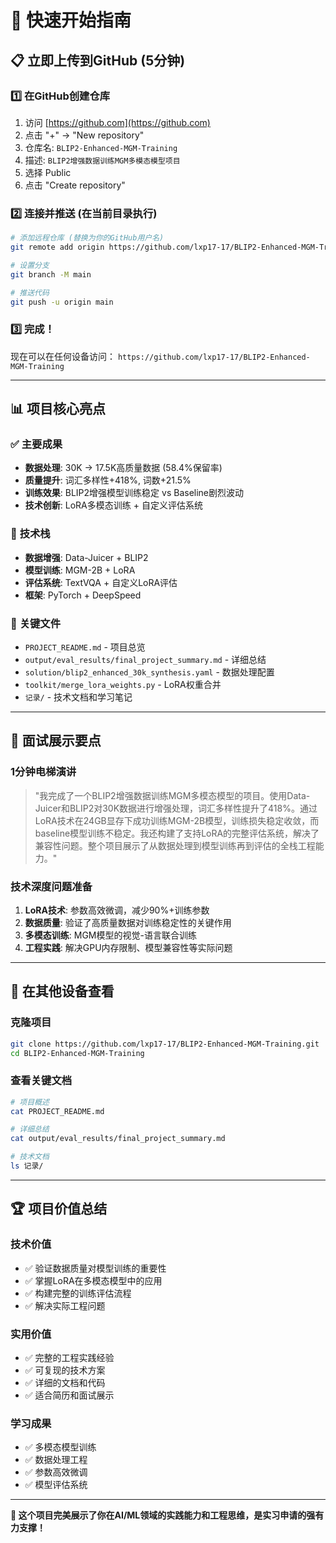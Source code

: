 # 🚀 快速开始指南

## 📋 **立即上传到GitHub (5分钟)**

### 1️⃣ **在GitHub创建仓库**
1. 访问 [https://github.com](https://github.com)
2. 点击 "+" → "New repository"
3. 仓库名: `BLIP2-Enhanced-MGM-Training`
4. 描述: `BLIP2增强数据训练MGM多模态模型项目`
5. 选择 Public
6. 点击 "Create repository"

### 2️⃣ **连接并推送 (在当前目录执行)**
```bash
# 添加远程仓库 (替换为你的GitHub用户名)
git remote add origin https://github.com/lxp17-17/BLIP2-Enhanced-MGM-Training.git

# 设置分支
git branch -M main

# 推送代码
git push -u origin main
```

### 3️⃣ **完成！**
现在可以在任何设备访问：
`https://github.com/lxp17-17/BLIP2-Enhanced-MGM-Training`

---

## 📊 **项目核心亮点**

### ✅ **主要成果**
- **数据处理**: 30K → 17.5K高质量数据 (58.4%保留率)
- **质量提升**: 词汇多样性+418%, 词数+21.5%
- **训练效果**: BLIP2增强模型训练稳定 vs Baseline剧烈波动
- **技术创新**: LoRA多模态训练 + 自定义评估系统

### 🔧 **技术栈**
- **数据增强**: Data-Juicer + BLIP2
- **模型训练**: MGM-2B + LoRA
- **评估系统**: TextVQA + 自定义LoRA评估
- **框架**: PyTorch + DeepSpeed

### 📁 **关键文件**
- `PROJECT_README.md` - 项目总览
- `output/eval_results/final_project_summary.md` - 详细总结
- `solution/blip2_enhanced_30k_synthesis.yaml` - 数据处理配置
- `toolkit/merge_lora_weights.py` - LoRA权重合并
- `记录/` - 技术文档和学习笔记

---

## 🎯 **面试展示要点**

### **1分钟电梯演讲**
> "我完成了一个BLIP2增强数据训练MGM多模态模型的项目。使用Data-Juicer和BLIP2对30K数据进行增强处理，词汇多样性提升了418%。通过LoRA技术在24GB显存下成功训练MGM-2B模型，训练损失稳定收敛，而baseline模型训练不稳定。我还构建了支持LoRA的完整评估系统，解决了兼容性问题。整个项目展示了从数据处理到模型训练再到评估的全栈工程能力。"

### **技术深度问题准备**
1. **LoRA技术**: 参数高效微调，减少90%+训练参数
2. **数据质量**: 验证了高质量数据对训练稳定性的关键作用
3. **多模态训练**: MGM模型的视觉-语言联合训练
4. **工程实践**: 解决GPU内存限制、模型兼容性等实际问题

---

## 📱 **在其他设备查看**

### **克隆项目**
```bash
git clone https://github.com/lxp17-17/BLIP2-Enhanced-MGM-Training.git
cd BLIP2-Enhanced-MGM-Training
```

### **查看关键文档**
```bash
# 项目概述
cat PROJECT_README.md

# 详细总结
cat output/eval_results/final_project_summary.md

# 技术文档
ls 记录/
```

---

## 🏆 **项目价值总结**

### **技术价值**
- ✅ 验证数据质量对模型训练的重要性
- ✅ 掌握LoRA在多模态模型中的应用
- ✅ 构建完整的训练评估流程
- ✅ 解决实际工程问题

### **实用价值**
- ✅ 完整的工程实践经验
- ✅ 可复现的技术方案
- ✅ 详细的文档和代码
- ✅ 适合简历和面试展示

### **学习成果**
- ✅ 多模态模型训练
- ✅ 数据处理工程
- ✅ 参数高效微调
- ✅ 模型评估系统

---

**🎯 这个项目完美展示了你在AI/ML领域的实践能力和工程思维，是实习申请的强有力支撑！**
